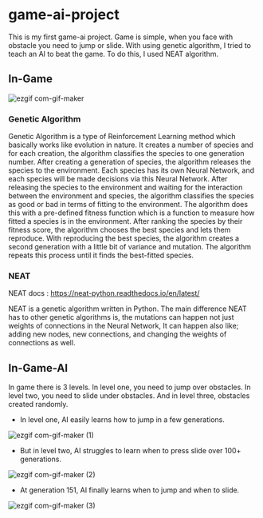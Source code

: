 # game-ai-project

This is my first game-ai project. Game is simple, when you face with obstacle you need to jump or slide. With using genetic algorithm, I tried to teach an AI to beat the game. To do this, I used NEAT algorithm.

## In-Game

![ezgif com-gif-maker](https://user-images.githubusercontent.com/76682003/134256883-731051e8-ba89-4a0c-8357-62735248a00f.gif)

### Genetic Algorithm

Genetic Algorithm is a type of Reinforcement Learning method which basically works like evolution in nature. It creates a number of species and for each creation, the algorithm classifies the species to one generation number. After creating a generation of species, the algorithm releases the species to the environment. Each species has its own Neural Network, and each species will be made decisions via this Neural Network. After releasing the species to the environment and waiting for the interaction between the environment and species, the algorithm classifies the species as good or bad in terms of fitting to the environment. The algorithm does this with a pre-defined fitness function which is a function to measure how fitted a species is in the environment. After ranking the species by their fitness score, the algorithm chooses the best species and lets them reproduce. With reproducing the best species, the algorithm creates a second generation with a little bit of variance and mutation. The algorithm repeats this process until it finds the best-fitted species.

### NEAT

NEAT docs : https://neat-python.readthedocs.io/en/latest/

NEAT is a genetic algorithm written in Python. The main difference NEAT has to other genetic algorithms is, the mutations can happen not just weights of connections in the Neural Network, It can happen also like; adding new nodes, new connections, and changing the weights of connections as well.

## In-Game-AI

In game there is 3 levels. In level one, you need to jump over obstacles. In level two, you need to slide under obstacles. And in level three, obstacles created randomly.

* In level one, AI easily learns how to jump in a few generations.

![ezgif com-gif-maker (1)](https://user-images.githubusercontent.com/76682003/134261115-1fa486fb-fe67-4566-a10f-84ced02176df.gif)


* But in level two, AI struggles to learn when to press slide over 100+ generations.

![ezgif com-gif-maker (2)](https://user-images.githubusercontent.com/76682003/134261298-72689c4e-fce7-4c17-a57d-96ee2f319cd9.gif)


* At generation 151, AI finally learns when to jump and when to slide.

![ezgif com-gif-maker (3)](https://user-images.githubusercontent.com/76682003/134261358-f2521d87-3697-420e-b685-5144aa095e3f.gif)

